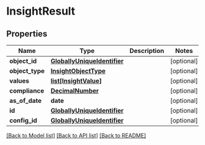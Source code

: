 # InsightResult

## Properties
Name | Type | Description | Notes
------------ | ------------- | ------------- | -------------
**object_id** | [**GloballyUniqueIdentifier**](GloballyUniqueIdentifier.md) |  | [optional] 
**object_type** | [**InsightObjectType**](InsightObjectType.md) |  | [optional] 
**values** | [**list[InsightValue]**](InsightValue.md) |  | [optional] 
**compliance** | [**DecimalNumber**](DecimalNumber.md) |  | [optional] 
**as_of_date** | **date** |  | [optional] 
**id** | [**GloballyUniqueIdentifier**](GloballyUniqueIdentifier.md) |  | [optional] 
**config_id** | [**GloballyUniqueIdentifier**](GloballyUniqueIdentifier.md) |  | [optional] 

[[Back to Model list]](../README.md#documentation-for-models) [[Back to API list]](../README.md#documentation-for-api-endpoints) [[Back to README]](../README.md)

